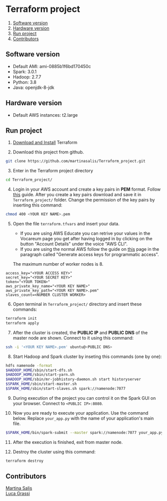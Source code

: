 # Terraform project

1. [Software version](#Software-version)
2. [Hardware version](#Hardware-version)
3. [Run project](#Run-project)
4. [Contributors](#Contributors)

## Software version

* Default AMI: ami-0885b1f6bd170450c
* Spark: 3.0.1
* Hadoop: 2.7.7
* Python: 3.8
* Java: openjdk-8-jdk

## Hardware version

* Default AWS instances: t2.large

## Run project

1. [Download and Install](https://learn.hashicorp.com/tutorials/terraform/install-cli?in=terraform/aws-get-started) Terraform


2. Download this project from github.
```bash
git clone https://github.com/martinasalis/Terraform_project.git
```

3. Enter in the Terraform project directory
```bash
cd Terraform_project/
```

4. Login in your AWS account and create a key pairs in **PEM** format.
   Follow [this](https://docs.aws.amazon.com/AWSEC2/latest/UserGuide/ec2-key-pairs.html#having-ec2-create-your-key-pair) guide.
   After you create a key pairs download and save it in ```Terraform_project/``` folder.
   Change the permission of the key pairs by inserting this command:
```bash
chmod 400 <YOUR KEY NAME>.pem
```


5. Open the file ```terraform.tfvars``` and insert your data.
   * If you are using AWS Educate you can retrive your values in the Vocareum page you get after having logged in by clicking on the button "Account Details" under the voice "AWS CLI".
   * If you are using the normal AWS follow the guide on [this](https://aws.amazon.com/it/blogs/security/how-to-find-update-access-keys-password-mfa-aws-management-console/) page in the paragraph called "Generate access keys for programmatic access".

   The maximum number of worker nodes is 8.
```
access_key="<YOUR ACCESS KEY>"
secret_key="<YOUR SECRET KEY>"
token="<YOUR TOKEN>"
aws_private_key_name="<YOUR KEY NAME>"
aws_private_key_path="<YOUR KEY NAME>.pem"
slaves_count=<NUMBER CLUSTER WORKER>
```

6. Open terminal in ```Terraform_project/``` directory and insert these commands:
```bash
terraform init
terraform apply
```

7. After the cluster is created, the **PUBLIC IP** and **PUBLIC DNS** of the master node are shown.
   Connect to it using this command:
```bash
ssh -i '<YOUR KEY NAME>.pem' ubuntu@<PUBLIC DNS>
```

8. Start Hadoop and Spark cluster by inseting this commands (one by one):
```bash
hdfs namenode -format
$HADOOP_HOME/sbin/start-dfs.sh
$HADOOP_HOME/sbin/start-yarn.sh
$HADOOP_HOME/sbin/mr-jobhistory-daemon.sh start historyserver
$SPARK_HOME/sbin/start-master.sh
$SPARK_HOME/sbin/start-slaves.sh spark://namenode:7077
```

9. During execution of the project you can control it on the Spark GUI on your browser.
   Connect to ```<PUBLIC IP>:8080```.

10. Now you are ready to execute your application. Use the command below.
   Replace ```your_app.py``` with the name of your application's main file.
```bash
$SPARK_HOME/bin/spark-submit --master spark://namenode:7077 your_app.py
```

11. After the execution is finished, exit from master node.

12. Destroy the cluster using this command:
```bash
terraform destroy
```

## Contributors

[Martina Salis](https://github.com/martinasalis) <br/>
[Luca Grassi](https://github.com/Luca14797)
